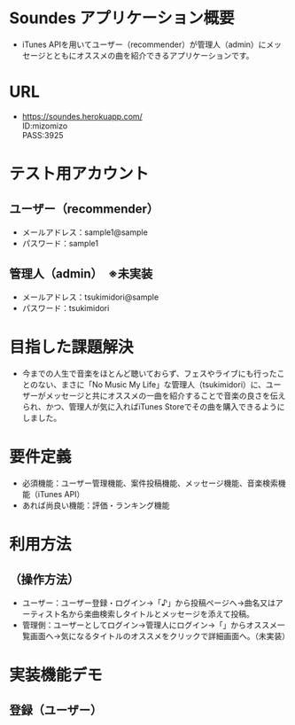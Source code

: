 # Soundes   アプリケーション概要
- iTunes APIを用いてユーザー（recommender）が管理人（admin）にメッセージとともにオススメの曲を紹介できるアプリケーションです。

# URL
*  https://soundes.herokuapp.com/
<br>ID:mizomizo
<br>PASS:3925

# テスト用アカウント
## ユーザー（recommender）
*  メールアドレス：sample1@sample
*  パスワード：sample1
## 管理人（admin）　※未実装
*  メールアドレス：tsukimidori@sample
*  パスワード：tsukimidori


# 目指した課題解決
*  今までの人生で音楽をほとんど聴いておらず、フェスやライブにも行ったことのない、まさに「No Music My Life」な管理人（tsukimidori）に、ユーザーがメッセージと共にオススメの一曲を紹介することで音楽の良さを伝えられ、かつ、管理人が気に入ればiTunes Storeでその曲を購入できるようにしました。

# 要件定義
*  必須機能：ユーザー管理機能、案件投稿機能、メッセージ機能、音楽検索機能（iTunes API）
*  あれば尚良い機能：評価・ランキング機能

# 利用方法
## （操作方法）
*  ユーザー：ユーザー登録・ログイン→「♪」から投稿ページへ→曲名又はアーティスト名から楽曲検索しタイトルとメッセージを添えて投稿。
*  管理側：ユーザーとしてログイン→管理人にログイン→「」からオススメ一覧画面へ→気になるタイトルのオススメをクリックで詳細画面へ。（未実装）

# 実装機能デモ
## 登録（ユーザー）